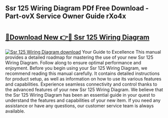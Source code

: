 ## Ssr 125 Wiring Diagram PDf Free Download - Part-ovX Service Owner Guide rXo4x

# <h2><a href="http://dfjo2j.blite.top/?on=Ssr+125+Wiring+Diagram">🔗Download New 👉🔴 Ssr 125 Wiring Diagram</a></h2>

[![Ssr 125 Wiring Diagram download](https://i.imgur.com/lujVjoI.png)](http://dfjo2j.blite.top/?on=Ssr+125+Wiring+Diagram)
Your Guide to Excellence This manual provides a detailed roadmap for mastering the use of your new Ssr 125 Wiring Diagram. Follow along to ensure optimal performance and enjoyment. Before you begin using your Ssr 125 Wiring Diagram, we recommend reading this manual carefully. It contains detailed instructions for product setup, as well as information on how to use its various features and capabilities. Experience seamless connectivity and control thanks to the advanced features of your new Ssr 125 Wiring Diagram. We believe that the Ssr 125 Wiring Diagram has been an essential guide in your quest to understand the features and capabilities of your new item. If you need any assistance or have any questions, our customer service team is always available.
